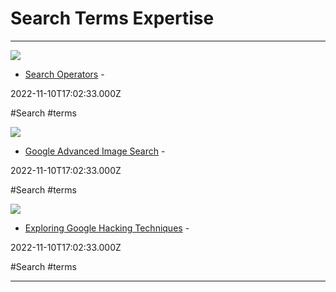 # Search Terms Expertise

---

![](https://rdl.ink/render/https%3A%2F%2Fsupport.google.com%2Fwebsearch%2Fanswer%2F2466433%3Fhl%3Den%26rd%3D1)

- [Search Operators](https://support.google.com/websearch/answer/2466433?hl=en&rd=1) - 

2022-11-10T17:02:33.000Z

#Search #terms

![](https://rdl.ink/render/https%3A%2F%2Fwww.google.com%2Fadvanced_image_search)

- [Google Advanced Image Search](https://www.google.com/advanced_image_search) - 

2022-11-10T17:02:33.000Z

#Search #terms

![](https://assets.securitytrails.com/cdn-cgi/image/width=1920,quality=100,format=auto/blog/google-hacking-techniques/google-hacking-techniques.png)

- [Exploring Google Hacking Techniques](https://securitytrails.com/blog/google-hacking-techniques) - 

2022-11-10T17:02:33.000Z

#Search #terms

---

